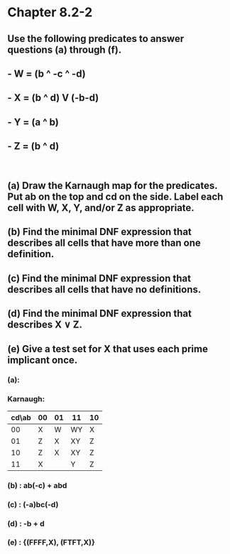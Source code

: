 # Chapter 8.2-2
## Use the following predicates to answer questions (a) through (f).
## - W = (b ^ -c ^ -d)
## - X = (b ^ d) V (-b-d)
## - Y = (a ^ b)
## - Z = (b ^ d)

<br>

## (a) Draw the Karnaugh map for the predicates. Put ab on the top and cd on the side. Label each cell with W, X, Y, and/or Z as appropriate.
## (b) Find the minimal DNF expression that describes all cells that have more than one definition.
## (c) Find the minimal DNF expression that describes all cells that have no definitions.
## (d) Find the minimal DNF expression that describes X ∨ Z.
## (e) Give a test set for X that uses each prime implicant once.

### (a):
### Karnaugh:

| cd\ab 	| 00 	| 01 	| 11 	| 10 	|
|------	|----	|----	|----	|----	|
| 00   	| X  	|  W  	|  WY  	|  X  	|
| 01   	|   Z 	|  X  	|   XY 	|  Z  	|
| 10   	| Z  	|   X 	|  XY 	| Z   	|
| 11   	|   X 	|    	| Y   	| Z   	|

### (b) : ab(-c) + abd
### (c) : (-a)bc(-d)
### (d) : -b + d
### (e) : {(FFFF,X), (FTFT,X)}
